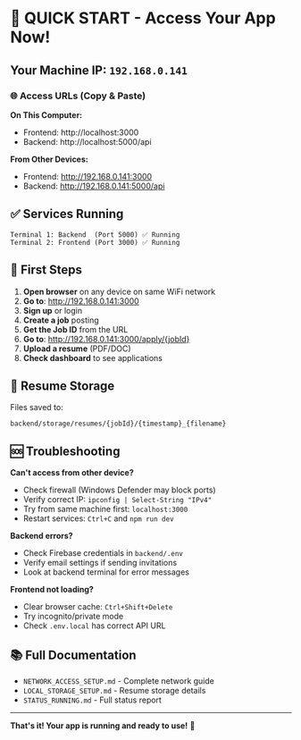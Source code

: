 # 🚀 QUICK START - Access Your App Now!

## Your Machine IP: `192.168.0.141`

### 🌐 Access URLs (Copy & Paste)

**On This Computer:**
- Frontend: http://localhost:3000
- Backend: http://localhost:5000/api

**From Other Devices:**
- Frontend: http://192.168.0.141:3000
- Backend: http://192.168.0.141:5000/api

## ✅ Services Running

```
Terminal 1: Backend  (Port 5000) ✅ Running
Terminal 2: Frontend (Port 3000) ✅ Running
```

## 🎯 First Steps

1. **Open browser** on any device on same WiFi network
2. **Go to**: http://192.168.0.141:3000
3. **Sign up** or login
4. **Create a job** posting
5. **Get the Job ID** from the URL
6. **Go to**: http://192.168.0.141:3000/apply/{jobId}
7. **Upload a resume** (PDF/DOC)
8. **Check dashboard** to see applications

## 📂 Resume Storage

Files saved to:
```
backend/storage/resumes/{jobId}/{timestamp}_{filename}
```

## 🆘 Troubleshooting

**Can't access from other device?**
- Check firewall (Windows Defender may block ports)
- Verify correct IP: `ipconfig | Select-String "IPv4"`
- Try from same machine first: `localhost:3000`
- Restart services: `Ctrl+C` and `npm run dev`

**Backend errors?**
- Check Firebase credentials in `backend/.env`
- Verify email settings if sending invitations
- Look at backend terminal for error messages

**Frontend not loading?**
- Clear browser cache: `Ctrl+Shift+Delete`
- Try incognito/private mode
- Check `.env.local` has correct API URL

## 📚 Full Documentation

- `NETWORK_ACCESS_SETUP.md` - Complete network guide
- `LOCAL_STORAGE_SETUP.md` - Resume storage details
- `STATUS_RUNNING.md` - Full status report

---

**That's it! Your app is running and ready to use!** 🎉

